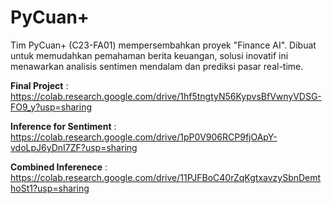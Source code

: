 # PyCuan+

Tim PyCuan+ (C23-FA01) mempersembahkan proyek "Finance AI". Dibuat untuk memudahkan pemahaman berita keuangan, solusi inovatif ini menawarkan analisis sentimen mendalam dan prediksi pasar real-time.

**Final Project** : https://colab.research.google.com/drive/1hf5tngtyN56KypvsBfVwnyVDSG-FO9_y?usp=sharing

**Inference for Sentiment** : https://colab.research.google.com/drive/1pP0V906RCP9fjOApY-vdoLpJ6yDnI7ZF?usp=sharing

**Combined Inferenece** : https://colab.research.google.com/drive/11PJFBoC40rZqKgtxavzySbnDemthoSt1?usp=sharing

